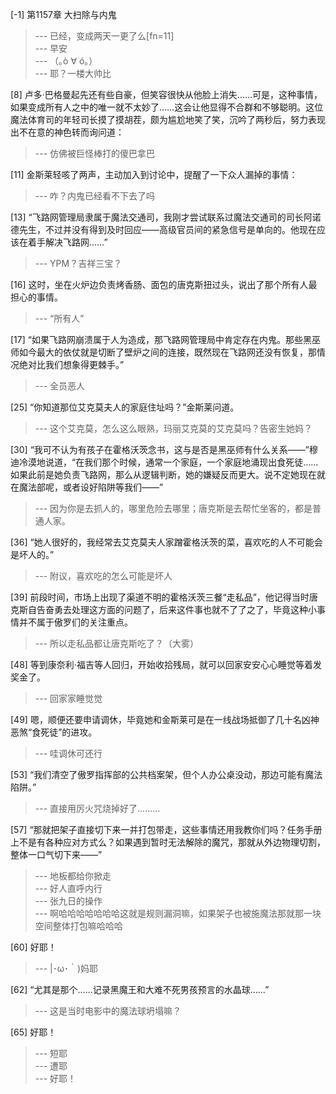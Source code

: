 
[-1] 第1157章 大扫除与内鬼
>--- 已经，变成两天一更了么[fn=11]<br>
>--- 早安<br>
>--- （｡ò ∀ ó｡）<br>
>--- 耶？一楼大帅比<br>

[8] 卢多·巴格曼起先还有些自豪，但笑容很快从他脸上消失……可是，这种事情，如果变成所有人之中的唯一就不太妙了……这会让他显得不合群和不够聪明。这位魔法体育司的年轻司长摸了摸胡茬，颇为尴尬地笑了笑，沉吟了两秒后，努力表现出不在意的神色转而询问道：
>--- 仿佛被巨怪棒打的傻巴拿巴<br>

[11] 金斯莱轻咳了两声，主动加入到讨论中，提醒了一下众人漏掉的事情：
>--- 咋？内鬼已经看不下去了吗<br>

[13] “飞路网管理局隶属于魔法交通司，我刚才尝试联系过魔法交通司的司长阿诺德先生，不过并没有得到及时回应——高级官员间的紧急信号是单向的。他现在应该在着手解决飞路网……”
>--- YPM？吉祥三宝？<br>

[16] 这时，坐在火炉边负责烤香肠、面包的唐克斯扭过头，说出了那个所有人最担心的事情。
>--- “所有人”<br>

[17] “如果飞路网崩溃属于人为造成，那飞路网管理局中肯定存在内鬼。那些黑巫师如今最大的依仗就是切断了壁炉之间的连接，既然现在飞路网还没有恢复，那情况绝对比我们想象得更棘手。”
>--- 全员恶人<br>

[25] “你知道那位艾克莫夫人的家庭住址吗？”金斯莱问道。
>--- 这个艾克莫，怎么这么眼熟，玛丽艾克莫的艾克莫吗？告密生她妈？<br>

[30] “我可不认为有孩子在霍格沃茨念书，这与是否是黑巫师有什么关系——”穆迪冷漠地说道，“在我们那个时候，通常一个家庭，一个家庭地涌现出食死徒……如果此前是她负责飞路网，那么从逻辑判断，她的嫌疑反而更大。说不定她现在就在魔法部呢，或者设好陷阱等我们——”
>--- 因为你是去抓人的，哪里危险去哪里；唐克斯是去帮忙坐客的，都是普通人家。<br>

[36] “她人很好的，我经常去艾克莫夫人家蹭霍格沃茨的菜，喜欢吃的人不可能会是坏人的。”
>--- 附议，喜欢吃的怎么可能是坏人<br>

[39] 前段时间，市场上出现了渠道不明的霍格沃茨三餐“走私品”，他记得当时唐克斯自告奋勇去处理这方面的问题了，后来这件事也就不了了之了，毕竟这种小事情并不属于傲罗们的关注重点。
>--- 所以走私品都让唐克斯吃了？（大雾）<br>

[48] 等到康奈利·福吉等人回归，开始收拾残局，就可以回家安安心心睡觉等着发奖金了。
>--- 回家家睡觉觉<br>

[49] 嗯，顺便还要申请调休，毕竟她和金斯莱可是在一线战场抵御了几十名凶神恶煞“食死徒”的进攻。
>--- 哇调休可还行<br>

[53] “我们清空了傲罗指挥部的公共档案架，但个人办公桌没动，那边可能有魔法陷阱。”
>--- 直接用厉火咒烧掉好了………<br>

[57] “那就把架子直接切下来一并打包带走，这些事情还用我教你们吗？任务手册上不是有各种应对方式么？如果遇到暂时无法解除的魔咒，那就从外边物理切割，整体一口气切下来——”
>--- 地板都给你掀走<br>
>--- 好人直呼内行<br>
>--- 张九日的操作<br>
>--- 啊哈哈哈哈哈哈哈这就是规则漏洞嘛，如果架子也被施魔法那就那一块空间整体打包嘛哈哈哈<br>

[60] 好耶！
>--- |･ω･｀)妈耶<br>

[62] “尤其是那个……记录黑魔王和大难不死男孩预言的水晶球……”
>--- 这是当时电影中的魔法球坍塌嘛？<br>

[65] 好耶！
>--- 短耶<br>
>--- 遭耶<br>
>--- 好耶！<br>
